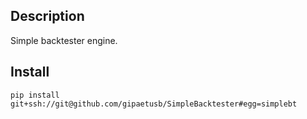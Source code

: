 ## Description

Simple backtester engine.


## Install
`pip install git+ssh://git@github.com/gipaetusb/SimpleBacktester#egg=simplebt`